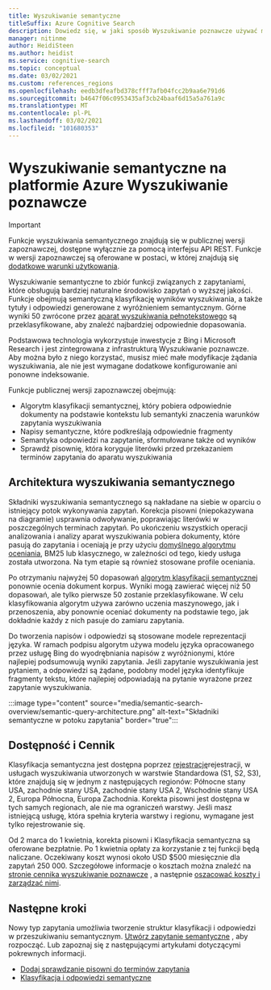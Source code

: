 ```yaml
---
title: Wyszukiwanie semantyczne
titleSuffix: Azure Cognitive Search
description: Dowiedz się, w jaki sposób Wyszukiwanie poznawcze używać modeli wyszukiwania semantycznego analizy głębokiej w usłudze Bing, aby wyniki wyszukiwania były bardziej intuicyjne.
manager: nitinme
author: HeidiSteen
ms.author: heidist
ms.service: cognitive-search
ms.topic: conceptual
ms.date: 03/02/2021
ms.custom: references_regions
ms.openlocfilehash: eedb3dfeafbd378cfff7afb04fcc2b9aa6e791d6
ms.sourcegitcommit: b4647f06c0953435af3cb24baaf6d15a5a761a9c
ms.translationtype: MT
ms.contentlocale: pl-PL
ms.lasthandoff: 03/02/2021
ms.locfileid: "101680353"
---
```

# <a name="semantic-search-in-azure-cognitive-search"></a>Wyszukiwanie semantyczne na platformie Azure Wyszukiwanie poznawcze

> [!IMPORTANT]
> Funkcje wyszukiwania semantycznego znajdują się w publicznej wersji zapoznawczej, dostępne wyłącznie za pomocą interfejsu API REST. Funkcje w wersji zapoznawczej są oferowane w postaci, w której znajdują się [dodatkowe warunki użytkowania](https://azure.microsoft.com/support/legal/preview-supplemental-terms/).

Wyszukiwanie semantyczne to zbiór funkcji związanych z zapytaniami, które obsługują bardziej naturalne środowisko zapytań o wyższej jakości. Funkcje obejmują semantyczną klasyfikację wyników wyszukiwania, a także tytuły i odpowiedzi generowane z wyróżnieniem semantycznym. Górne wyniki 50 zwrócone przez [aparat wyszukiwania pełnotekstowego](search-lucene-query-architecture.md) są przeklasyfikowane, aby znaleźć najbardziej odpowiednie dopasowania.

Podstawowa technologia wykorzystuje inwestycje z Bing i Microsoft Research i jest zintegrowana z infrastrukturą Wyszukiwanie poznawcze. Aby można było z niego korzystać, musisz mieć małe modyfikacje żądania wyszukiwania, ale nie jest wymagane dodatkowe konfigurowanie ani ponowne indeksowanie.

Funkcje publicznej wersji zapoznawczej obejmują:

+ Algorytm klasyfikacji semantycznej, który pobiera odpowiednie dokumenty na podstawie kontekstu lub semantyki znaczenia warunków zapytania wyszukiwania
+ Napisy semantyczne, które podkreślają odpowiednie fragmenty
+ Semantyka odpowiedzi na zapytanie, sformułowane także od wyników
+ Sprawdź pisownię, która koryguje literówki przed przekazaniem terminów zapytania do aparatu wyszukiwania

## <a name="semantic-search-architecture"></a>Architektura wyszukiwania semantycznego

Składniki wyszukiwania semantycznego są nakładane na siebie w oparciu o istniejący potok wykonywania zapytań. Korekcja pisowni (niepokazywana na diagramie) usprawnia odwoływanie, poprawiając literówki w poszczególnych terminach zapytań. Po ukończeniu wszystkich operacji analizowania i analizy aparat wyszukiwania pobiera dokumenty, które pasują do zapytania i oceniają je przy użyciu [domyślnego algorytmu oceniania](index-similarity-and-scoring.md#similarity-ranking-algorithms), BM25 lub klasycznego, w zależności od tego, kiedy usługa została utworzona. Na tym etapie są również stosowane profile oceniania. 

Po otrzymaniu najwyżej 50 dopasowań [algorytm klasyfikacji semantycznej](semantic-how-to-query-response.md) ponownie ocenia dokument korpus. Wyniki mogą zawierać więcej niż 50 dopasowań, ale tylko pierwsze 50 zostanie przeklasyfikowane. W celu klasyfikowania algorytm używa zarówno uczenia maszynowego, jak i przenoszenia, aby ponownie oceniać dokumenty na podstawie tego, jak dokładnie każdy z nich pasuje do zamiaru zapytania.

Do tworzenia napisów i odpowiedzi są stosowane modele reprezentacji języka. W ramach podpisu algorytm używa modelu języka opracowanego przez usługę Bing do wyodrębniania napisów z wyróżnionymi, które najlepiej podsumowują wyniki zapytania. Jeśli zapytanie wyszukiwania jest pytaniem, a odpowiedzi są żądane, podobny model języka identyfikuje fragmenty tekstu, które najlepiej odpowiadają na pytanie wyrażone przez zapytanie wyszukiwania.

:::image type="content" source="media/semantic-search-overview/semantic-query-architecture.png" alt-text="Składniki semantyczne w potoku zapytania" border="true":::

## <a name="availability-and-pricing"></a>Dostępność i Cennik

Klasyfikacja semantyczna jest dostępna poprzez [rejestrację](https://aka.ms/SemanticSearchPreviewSignup)rejestracji, w usługach wyszukiwania utworzonych w warstwie Standardowa (S1, S2, S3), które znajdują się w jednym z następujących regionów: Północne stany USA, zachodnie stany USA, zachodnie stany USA 2, Wschodnie stany USA 2, Europa Północna, Europa Zachodnia. Korekta pisowni jest dostępna w tych samych regionach, ale nie ma ograniczeń warstwy. Jeśli masz istniejącą usługę, która spełnia kryteria warstwy i regionu, wymagane jest tylko rejestrowanie się.

Od 2 marca do 1 kwietnia, korekta pisowni i Klasyfikacja semantyczna są oferowane bezpłatnie. Po 1 kwietnia opłaty za korzystanie z tej funkcji będą naliczane. Oczekiwany koszt wynosi około USD $500 miesięcznie dla zapytań 250 000. Szczegółowe informacje o kosztach można znaleźć na [stronie cennika wyszukiwanie poznawcze](https://azure.microsoft.com/pricing/details/search/) , a następnie [oszacować koszty i zarządzać nimi](search-sku-manage-costs.md).

## <a name="next-steps"></a>Następne kroki

Nowy typ zapytania umożliwia tworzenie struktur klasyfikacji i odpowiedzi w przeszukiwaniu semantycznym. [Utwórz zapytanie semantyczne](semantic-how-to-query-request.md) , aby rozpocząć. Lub zapoznaj się z następującymi artykułami dotyczącymi pokrewnych informacji.

+ [Dodaj sprawdzanie pisowni do terminów zapytania](speller-how-to-add.md)
+ [Klasyfikacja i odpowiedzi semantyczne](semantic-how-to-query-response.md)